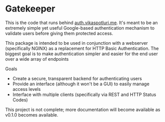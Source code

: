 # Gatekeeper

This is the code that runs behind [auth.vikaspotluri.me](https://auth.vikaspotluri.me). It's meant to be an extremely simple yet useful Google-based authentication mechanism to validate users before giving them protected access.

This package is intended to be used in conjunction with a webserver (specifically NGINX) as a replacement for HTTP Basic Authentication. The biggest goal is to make authentication simpler and easier for the end user over a wide array of endpoints

Goals
- Create a secure, transparent backend for authenticating users
- Provide an interface (although it won't be a GUI) to easily manage access levels
- Interface with multiple clients (specifically via REST and HTTP Status Codes)

This project is not complete; more documentation will become available as v0.1.0 becomes available.
